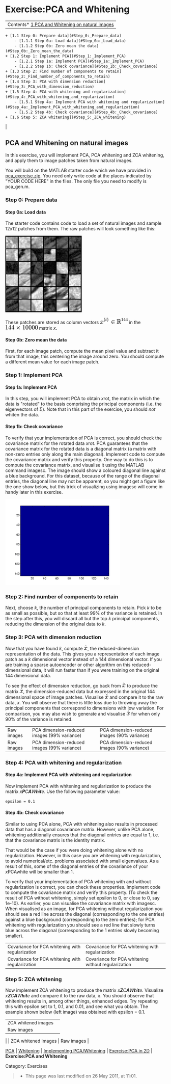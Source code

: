 Exercise:PCA and Whitening
==========================

<!-- Jump to: [navigation](#column-one), [search](#searchInput) -->

|  |
| --- |
| Contents* [1 PCA and Whitening on natural images](#PCA_and_Whitening_on_natural_images)
	+ [1.1 Step 0: Prepare data](#Step_0:_Prepare_data)
		- [1.1.1 Step 0a: Load data](#Step_0a:_Load_data)
		- [1.1.2 Step 0b: Zero mean the data](#Step_0b:_Zero_mean_the_data)
	+ [1.2 Step 1: Implement PCA](#Step_1:_Implement_PCA)
		- [1.2.1 Step 1a: Implement PCA](#Step_1a:_Implement_PCA)
		- [1.2.2 Step 1b: Check covariance](#Step_1b:_Check_covariance)
	+ [1.3 Step 2: Find number of components to retain](#Step_2:_Find_number_of_components_to_retain)
	+ [1.4 Step 3: PCA with dimension reduction](#Step_3:_PCA_with_dimension_reduction)
	+ [1.5 Step 4: PCA with whitening and regularization](#Step_4:_PCA_with_whitening_and_regularization)
		- [1.5.1 Step 4a: Implement PCA with whitening and regularization](#Step_4a:_Implement_PCA_with_whitening_and_regularization)
		- [1.5.2 Step 4b: Check covariance](#Step_4b:_Check_covariance)
	+ [1.6 Step 5: ZCA whitening](#Step_5:_ZCA_whitening)
 |

  PCA and Whitening on natural images
-------------------------------------

In this exercise, you will implement PCA, PCA whitening and ZCA whitening, and apply them to image patches taken from natural images.

You will build on the MATLAB starter code which we have provided in [pca\_exercise.zip](http://ufldl.stanford.edu/wiki/resources/pca_exercise.zip). You need only write code at the places indicated by "YOUR CODE HERE" in the files. The only file you need to modify is pca\_gen.m.

###   Step 0: Prepare data

####   Step 0a: Load data

The starter code contains code to load a set of natural images and sample 12x12 patches from them. The raw patches will look something like this:

![Raw patches](images/thumb/4/45/Raw_images.png/240px-Raw_images.png)

These patches are stored as column vectors ![x^{(i)} \in \mathbb{R}^{144}](images/math/d/7/7/d7789b07b0ad4c14977970072dfa8a9c.png) in the ![144 \times 10000](images/math/0/7/d/07d857d6be303d0064eda5f8ad530ea1.png) matrix *x*.

####   Step 0b: Zero mean the data

First, for each image patch, compute the mean pixel value and subtract it from that image, this centering the image around zero. You should compute a different mean value for each image patch.

###   Step 1: Implement PCA

####   Step 1a: Implement PCA

In this step, you will implement PCA to obtain *x*rot, the matrix in which the data is "rotated" to the basis comprising the principal components (i.e. the eigenvectors of Σ). Note that in this part of the exercise, you should *not* whiten the data.

####   Step 1b: Check covariance

To verify that your implementation of PCA is correct, you should check the covariance matrix for the rotated data *x*rot. PCA guarantees that the covariance matrix for the rotated data is a diagonal matrix (a matrix with non-zero entries only along the main diagonal). Implement code to compute the covariance matrix and verify this property. One way to do this is to compute the covariance matrix, and visualise it using the MATLAB command imagesc. The image should show a coloured diagonal line against a blue background. For this dataset, because of the range of the diagonal entries, the diagonal line may not be apparent, so you might get a figure like the one show below, but this trick of visualizing using imagesc will come in handy later in this exercise.

![Pca covar.png](images/thumb/0/01/Pca_covar.png/360px-Pca_covar.png)

###   Step 2: Find number of components to retain

Next, choose *k*, the number of principal components to retain. Pick *k* to be as small as possible, but so that at least 99% of the variance is retained. In the step after this, you will discard all but the top *k* principal components, reducing the dimension of the original data to *k*.

###   Step 3: PCA with dimension reduction

Now that you have found *k*, compute ![\tilde{x}](images/math/5/1/8/51883bb93a4ebf4069a08b311c8bed76.png), the reduced-dimension representation of the data. This gives you a representation of each image patch as a *k* dimensional vector instead of a 144 dimensional vector. If you are training a sparse autoencoder or other algorithm on this reduced-dimensional data, it will run faster than if you were training on the original 144 dimensional data.

To see the effect of dimension reduction, go back from ![\tilde{x}](images/math/5/1/8/51883bb93a4ebf4069a08b311c8bed76.png) to produce the matrix ![\hat{x}](images/math/8/b/a/8baf9dc7043aae61e37e171dc9f537e9.png), the dimension-reduced data but expressed in the original 144 dimensional space of image patches. Visualise ![\hat{x}](images/math/8/b/a/8baf9dc7043aae61e37e171dc9f537e9.png) and compare it to the raw data, *x*. You will observe that there is little loss due to throwing away the principal components that correspond to dimensions with low variation. For comparison, you may also wish to generate and visualise ![\hat{x}](images/math/8/b/a/8baf9dc7043aae61e37e171dc9f537e9.png) for when only 90% of the variance is retained.

|  |  |  |
| --- | --- | --- |
| Raw images | PCA dimension-reduced images (99% variance) | PCA dimension-reduced images (90% variance) |
| Raw images  | PCA dimension-reduced images (99% variance) | PCA dimension-reduced images (90% variance) |

###   Step 4: PCA with whitening and regularization

####   Step 4a: Implement PCA with whitening and regularization

Now implement PCA with whitening and regularization to produce the matrix *x**P**C**A**W**h**i**t**e*. Use the following parameter value:

```
epsilon = 0.1

```

####   Step 4b: Check covariance

Similar to using PCA alone, PCA with whitening also results in processed data that has a diagonal covariance matrix. However, unlike PCA alone, whitening additionally ensures that the diagonal entries are equal to 1, i.e. that the covariance matrix is the identity matrix.

That would be the case if you were doing whitening alone with no regularization. However, in this case you are whitening with regularization, to avoid numerical/etc. problems associated with small eigenvalues. As a result of this, some of the diagonal entries of the covariance of your *x*PCAwhite will be smaller than 1.

To verify that your implementation of PCA whitening with and without regularization is correct, you can check these properties. Implement code to compute the covariance matrix and verify this property. (To check the result of PCA without whitening, simply set epsilon to 0, or close to 0, say 1e-10). As earlier, you can visualise the covariance matrix with imagesc. When visualised as an image, for PCA whitening without regularization you should see a red line across the diagonal (corresponding to the one entries) against a blue background (corresponding to the zero entries); for PCA whitening with regularization you should see a red line that slowly turns blue across the diagonal (corresponding to the 1 entries slowly becoming smaller).

|  |  |
| --- | --- |
| Covariance for PCA whitening with regularization | Covariance for PCA whitening with regularization |
| Covariance for PCA whitening with regularization | Covariance for PCA whitening without regularization |

###   Step 5: ZCA whitening

Now implement ZCA whitening to produce the matrix *x**Z**C**A**W**h**i**t**e*. Visualize *x**Z**C**A**W**h**i**t**e* and compare it to the raw data, *x*. You should observe that whitening results in, among other things, enhanced edges. Try repeating this with epsilon set to 1, 0.1, and 0.01, and see what you obtain. The example shown below (left image) was obtained with epsilon = 0.1.

|  |  |
| --- | --- |
| ZCA whitened images
 | Raw images
 |
| ZCA whitened images | Raw images |

[PCA](PCA.md "PCA") | [Whitening](Whitening.md "Whitening") | [Implementing PCA/Whitening](/wayback-mooc/stanford-ufldl/wiki/Implementing_PCA/Whitening "Implementing PCA/Whitening") | [Exercise:PCA in 2D](Exercise_PCA_in_2D.md "Exercise:PCA in 2D") | **Exercise:PCA and Whitening**

 Category: Exercises
> * This page was last modified on 26 May 2011, at 11:01.

